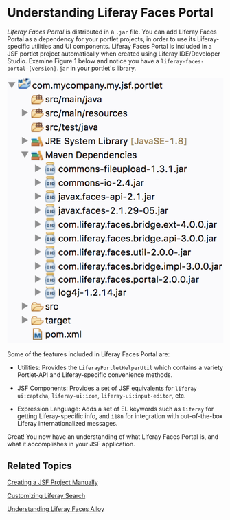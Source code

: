 # Understanding Liferay Faces Portal [](id=understanding-liferay-faces-portal)

*Liferay Faces Portal* is distributed in a `.jar` file. You can add Liferay
Faces Portal as a dependency for your portlet projects, in order to use its
Liferay-specific utilities and UI components. Liferay Faces Portal is included
in a JSF portlet project automatically when created using Liferay IDE/Developer
Studio. Examine Figure 1 below and notice you have a
`liferay-faces-portal-[version].jar` in your portlet's library. 

![Figure 1: Maven downloads the required `.jar` files for your JSF portlet, depending on the JSF UI Component Suite you selected.](../../images/jsf-jars-package-explorer.png)

Some of the features included in Liferay Faces Portal are: 

- Utilities: Provides the `LiferayPortletHelperUtil` which contains a variety
Portlet-API and Liferay-specific convenience methods.

- JSF Components: Provides a set of JSF equivalents for
`liferay-ui:captcha`, `liferay-ui:icon`, `liferay-ui:input-editor`, etc. 

- Expression Language: Adds a set of EL keywords such as `liferay` for getting
Liferay-specific info, and `i18n` for integration with out-of-the-box Liferay
internationalized messages. 

Great! You now have an understanding of what Liferay Faces Portal is, and what
it accomplishes in your JSF application. 

## Related Topics [](id=related-topics)

[Creating a JSF Project Manually](/develop/tutorials/-/knowledge_base/7-0/creating-a-jsf-project-manually)

[Customizing Liferay Search](/develop/tutorials/-/knowledge_base/7-0/customizing-liferay-search)

[Understanding Liferay Faces Alloy](/develop/reference/-/knowledge_base/7-0/understanding-liferay-faces-alloy)

